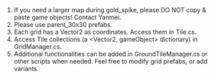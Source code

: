 1. If you need a larger map during gold_spike, please DO NOT copy & paste game objects! Contact Yanmei.
2. Please use parent_30x30 prefabs. 
3. Each grid has a Vector2 as coordinates. Access them in Tile.cs.
4. Access Tile collections (a <Vector2, gameObject> dictionary) in GridManager.cs.
5. Additional functionalities can be added in GroundTileManager.cs or other scripts when needed. Feel free to modify grid prefabs, or add variants. 